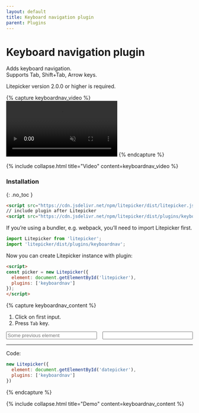 ```yaml
---
layout: default
title: Keyboard navigation plugin
parent: Plugins
---
```


# Keyboard navigation plugin

Adds keyboard navigation.  
Supports Tab, Shift+Tab, Arrow keys.

Litepicker version 2.0.0 or higher is required.

{% capture keyboardnav_video %}
<video class="demo-video" autoplay="autoplay" muted loop preload="metadata">
    <source src="{{ '/assets/video/keyboardnav.mp4' | relative_url }}" type="video/mp4">
</video>
{% endcapture %}

{% include collapse.html title="Video" content=keyboardnav_video %}


### Installation
{: .no_toc }

```html
<script src="https://cdn.jsdelivr.net/npm/litepicker/dist/litepicker.js"></script>
// include plugin after Litepicker
<script src="https://cdn.jsdelivr.net/npm/litepicker/dist/plugins/keyboardnav.js"></script>
```

If you’re using a bundler, e.g. webpack, you’ll need to import Litepicker first.

```ts
import Litepicker from 'litepicker';
import 'litepicker/dist/plugins/keyboardnav';
```

Now you can create Litepicker instance with plugin:

```html
<script>
const picker = new Litepicker({ 
  element: document.getElementById('litepicker'),
  plugins: ['keyboardnav']
});
</script>
```

{% capture keyboardnav_content %}
1. Click on first input.
2. Press `Tab` key.

<div style="display:flex">
  <input placeholder="Some previous element" class="form-control" style="width: 250px;margin-right: 15px;" />
  <input id="input-keyboardnav" class="form-control" style="width: 250px" readonly/>
</div>
<div class="demo-wrapper" data-cfg="keyboardnav"></div>

---

Code:

```js
new Litepicker({
  element: document.getElementById('datepicker'),
  plugins: ['keyboardnav']
})
```
{% endcapture %}

{% include collapse.html title="Demo" content=keyboardnav_content %}